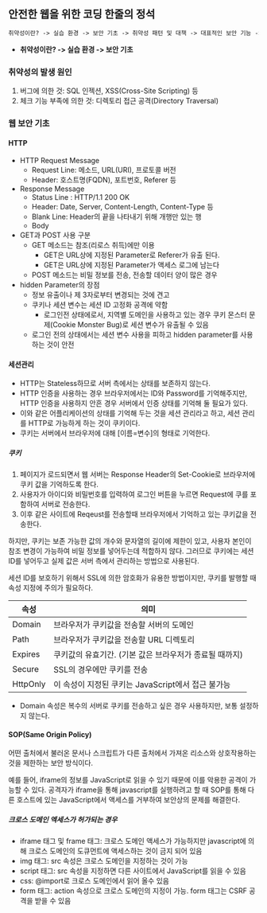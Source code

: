 ## 안전한 웹을 위한 코딩 한줄의 정석

```markdown
취약성이란? -> 실습 환경 -> 보안 기초 -> 취약성 패턴 및 대책 -> 대표적인 보안 기능 -> 웹 안정성을 높이기 위한 정책 -> 안전한 웹 어플리케이션 개발 프로세스
```

- <strong>취약성이란? -> 실습 환경 -> 보안 기초</strong>

### 취약성의 발생 원인

1. 버그에 의한 것: SQL 인젝션, XSS(Cross-Site Scripting) 등
2. 체크 기능 부족에 의한 것: 디렉토리 접근 공격(Directory Traversal)

### 웹 보안 기초

#### HTTP

- HTTP Request Message
  - Request Line:  메소드, URL(URI), 프로토콜 버전
  - Header: 호스트명(FQDN), 포트번호, Referer 등
- Response Message
  - Status Line : HTTP/1.1 200 OK
  - Header: Date, Server, Content-Length, Content-Type 등
  - Blank Line: Header의 끝을 나타내기 위해 개행만 있는 행
  - Body
- GET과 POST 사용 구분
  - GET 메소드는 참조(리로스 취득)에만 이용
    - GET은 URL상에 지정된 Parameter로 Referer가 유출 된다.
    - GET은 URL상에 지정된 Parameter가 액세스 로그에 남는다
  - POST 메소드는 비밀 정보를 전송, 전송할 데이터 양이 많은 경우
- hidden Parameter의 장점
  - 정보 유출이나 제 3자로부터 변경되는 것에 견고
  - 쿠키나 세션 변수는 세션 ID 고정화 공격에 약함
    - 로그인전 상태에로서, 지역별 도메인을 사용하고 있는 경우 쿠키 몬스터 문제(Cookie Monster Bug)로 세션 변수가 유출될 수 있음
  - 로그인 전의 상태에서는 세션 변수 사용을 피하고 hidden parameter를 사용하는 것이 안전

#### 세션관리

- HTTP는 Stateless하므로 서버 측에서는 상태를 보존하지 않는다.
- HTTP 인증을 사용하는 경우 브라우저에서는 ID와 Password를 기억해주지만, HTTP 인증을 사용하지 안흔 경우 서버에서 인증 상태를 기억해 둘 필요가 있다. 
- 이와 같은 어플리케이션의 상태를 기억해 두는 것을 세션 관리라고 하고, 세션 관리를 HTTP로 가능하게 하는 것이 쿠키이다. 
- 쿠키는 서버에서 브라우저에 대해 [이름=변수]의 형태로 기억한다.

##### 쿠키

1. 페이지가 로드되면서 웹 서버는 Response Header의 Set-Cookie로 브라우저에 쿠키 값을 기억하도록 한다.
2. 사용자가 아이디와 비밀번호를 입력하여 로그인 버튼을 누르면 Request에 쿠를 포함하여 서버로 전송한다.
3. 이후 같은 사이트에 Reqeust를 전송할때 브라우저에서 기억하고 있는 쿠키값을 전송한다.

하지만, 쿠키는 보존 가능한 값의 개수와 문자열의 길이에 제한이 있고, 사용자 본인이 참조 변경이 가능하여 비밀 정보를 넣어두는데 적합하지 않다. 그러므로 쿠키에는 세션 ID를 넣어두고 실제 값은 서버 측에서 관리하는 방법으로 사용된다.

세션 ID를 보호하기 위해서 SSL에 의한 암호화가 유용한 방법이지만, 쿠키를 발행할 때 속성 지정에 주의가 필요하다.

| 속성     | 의미                                                    |
| -------- | ------------------------------------------------------- |
| Domain   | 브라우저가 쿠키값을 전송할 서버의 도메인                |
| Path     | 브라우저가 쿠키값을 전송할 URL 디렉토리                 |
| Expires  | 쿠키값의 유효기간. (기본 값은 브라우저가 종료될 때까지) |
| Secure   | SSL의 경우에만 쿠키를 전송                              |
| HttpOnly | 이 속성이 지정된 쿠키는 JavaScript에서 접근 불가능      |

- Domain 속성은 복수의 서버로 쿠키를 전송하고 싶은 경우 사용하지만, 보통 설정하지 않는다.

#### SOP(Same Origin Policy)

어떤 출처에서 불러온 문서나 스크립트가 다른 출처에서 가져온 리소스와 상호작용하는 것을 제한하는 보안 방식이다.

예를 들어, iframe의 정보를 JavaScript로 읽을 수 있기 때문에 이를 악용한 공격이 가능할 수 있다. 공격자가 iframe을 통해 javascript를 실행하려고 할 때 SOP를 통해 다른 호스트에 있는 JavaScript에서 액세스를 거부하여 보안상의 문제를 해결한다.

##### 크로스 도메인 엑세스가 허가되는 경우

- iframe 태그 및 frame 태그: 크로스 도메인 액세스가 가능하지만 javascript에 의해 크로스 도메인의 도큐먼트에 액세스하는 것이 금지 되어 있음
- img 태그: src 속성은 크로스 도메인을 지정하는 것이 가능
- script 태그: src 속성을 지정하면 다른 사이트에서 JavaScript를 읽을 수 있음
- css: @import로 크로스 도메인에서 읽어 올수 있음
- form 태그: action 속성으로 크로스 도메인의 지정이 가능. form 태그는 CSRF 공격을 받을 수 있음
